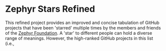 # Zephyr Stars Refined

This refined project provides an improved and concise tabulation of GitHub projects that have been 'starred' multiple times by the members and friends of the [Zephyr Foundation](https://zephyrtransport.org). A 'star' to different people can hold a diverse range of meanings. However, the high-ranked GitHub projects in this list (i.e.,